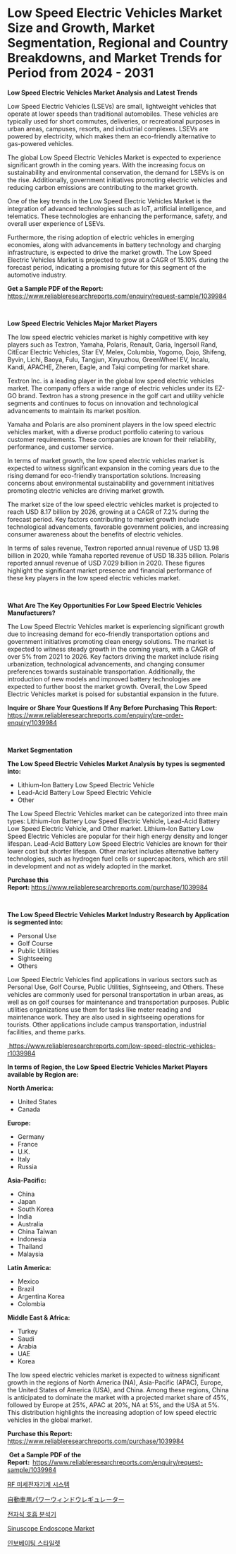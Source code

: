 <p><h1>Low Speed Electric Vehicles Market Size and Growth, Market Segmentation, Regional and Country Breakdowns, and Market Trends for Period from 2024 -  2031</h1></p><p><strong>Low Speed Electric Vehicles Market Analysis and Latest Trends</strong></p>
<p><p>Low Speed Electric Vehicles (LSEVs) are small, lightweight vehicles that operate at lower speeds than traditional automobiles. These vehicles are typically used for short commutes, deliveries, or recreational purposes in urban areas, campuses, resorts, and industrial complexes. LSEVs are powered by electricity, which makes them an eco-friendly alternative to gas-powered vehicles.</p><p>The global Low Speed Electric Vehicles Market is expected to experience significant growth in the coming years. With the increasing focus on sustainability and environmental conservation, the demand for LSEVs is on the rise. Additionally, government initiatives promoting electric vehicles and reducing carbon emissions are contributing to the market growth.</p><p>One of the key trends in the Low Speed Electric Vehicles Market is the integration of advanced technologies such as IoT, artificial intelligence, and telematics. These technologies are enhancing the performance, safety, and overall user experience of LSEVs.</p><p>Furthermore, the rising adoption of electric vehicles in emerging economies, along with advancements in battery technology and charging infrastructure, is expected to drive the market growth. The Low Speed Electric Vehicles Market is projected to grow at a CAGR of 15.10% during the forecast period, indicating a promising future for this segment of the automotive industry.</p></p>
<p><strong>Get a Sample PDF of the Report:&nbsp;</strong> <a href="https://www.reliableresearchreports.com/enquiry/request-sample/1039984">https://www.reliableresearchreports.com/enquiry/request-sample/1039984</a></p>
<p>&nbsp;</p>
<p><strong>Low Speed Electric Vehicles Major Market Players</strong></p>
<p><p>The low speed electric vehicles market is highly competitive with key players such as Textron, Yamaha, Polaris, Renault, Garia, Ingersoll Rand, CitEcar Electric Vehicles, Star EV, Melex, Columbia, Yogomo, Dojo, Shifeng, Byvin, Lichi, Baoya, Fulu, Tangjun, Xinyuzhou, GreenWheel EV, Incalu, Kandi, APACHE, Zheren, Eagle, and Taiqi competing for market share.</p><p>Textron Inc. is a leading player in the global low speed electric vehicles market. The company offers a wide range of electric vehicles under its EZ-GO brand. Textron has a strong presence in the golf cart and utility vehicle segments and continues to focus on innovation and technological advancements to maintain its market position.</p><p>Yamaha and Polaris are also prominent players in the low speed electric vehicles market, with a diverse product portfolio catering to various customer requirements. These companies are known for their reliability, performance, and customer service.</p><p>In terms of market growth, the low speed electric vehicles market is expected to witness significant expansion in the coming years due to the rising demand for eco-friendly transportation solutions. Increasing concerns about environmental sustainability and government initiatives promoting electric vehicles are driving market growth.</p><p>The market size of the low speed electric vehicles market is projected to reach USD 8.17 billion by 2026, growing at a CAGR of 7.2% during the forecast period. Key factors contributing to market growth include technological advancements, favorable government policies, and increasing consumer awareness about the benefits of electric vehicles.</p><p>In terms of sales revenue, Textron reported annual revenue of USD 13.98 billion in 2020, while Yamaha reported revenue of USD 18.335 billion. Polaris reported annual revenue of USD 7.029 billion in 2020. These figures highlight the significant market presence and financial performance of these key players in the low speed electric vehicles market.</p></p>
<p>&nbsp;</p>
<p><strong>What Are The Key Opportunities For Low Speed Electric Vehicles Manufacturers?</strong></p>
<p><p>The Low Speed Electric Vehicles market is experiencing significant growth due to increasing demand for eco-friendly transportation options and government initiatives promoting clean energy solutions. The market is expected to witness steady growth in the coming years, with a CAGR of over 5% from 2021 to 2026. Key factors driving the market include rising urbanization, technological advancements, and changing consumer preferences towards sustainable transportation. Additionally, the introduction of new models and improved battery technologies are expected to further boost the market growth. Overall, the Low Speed Electric Vehicles market is poised for substantial expansion in the future.</p></p>
<p><strong>Inquire or Share Your Questions If Any Before Purchasing This Report:</strong> <a href="https://www.reliableresearchreports.com/enquiry/pre-order-enquiry/1039984">https://www.reliableresearchreports.com/enquiry/pre-order-enquiry/1039984</a></p>
<p>&nbsp;</p>
<p><strong>Market Segmentation</strong></p>
<p><strong>The Low Speed Electric Vehicles Market Analysis by types is segmented into:</strong></p>
<p><ul><li>Lithium-Ion Battery Low Speed Electric Vehicle</li><li>Lead-Acid Battery Low Speed Electric Vehicle</li><li>Other</li></ul></p>
<p><p>The Low Speed Electric Vehicles market can be categorized into three main types: Lithium-Ion Battery Low Speed Electric Vehicle, Lead-Acid Battery Low Speed Electric Vehicle, and Other market. Lithium-Ion Battery Low Speed Electric Vehicles are popular for their high energy density and longer lifespan. Lead-Acid Battery Low Speed Electric Vehicles are known for their lower cost but shorter lifespan. Other market includes alternative battery technologies, such as hydrogen fuel cells or supercapacitors, which are still in development and not as widely adopted in the market.</p></p>
<p><strong>Purchase this Report:&nbsp;</strong><a href="https://www.reliableresearchreports.com/purchase/1039984">https://www.reliableresearchreports.com/purchase/1039984</a></p>
<p>&nbsp;</p>
<p><strong>The Low Speed Electric Vehicles Market Industry Research by Application is segmented into:</strong></p>
<p><ul><li>Personal Use</li><li>Golf Course</li><li>Public Utilities</li><li>Sightseeing</li><li>Others</li></ul></p>
<p><p>Low Speed Electric Vehicles find applications in various sectors such as Personal Use, Golf Course, Public Utilities, Sightseeing, and Others. These vehicles are commonly used for personal transportation in urban areas, as well as on golf courses for maintenance and transportation purposes. Public utilities organizations use them for tasks like meter reading and maintenance work. They are also used in sightseeing operations for tourists. Other applications include campus transportation, industrial facilities, and theme parks.</p></p>
<p><a href="https://www.reliableresearchreports.com/low-speed-electric-vehicles-r1039984">&nbsp;https://www.reliableresearchreports.com/low-speed-electric-vehicles-r1039984</a></p>
<p><strong>In terms of Region, the Low Speed Electric Vehicles Market Players available by Region are:</strong></p>
<p>
    <p> <strong> North America: </strong>
        <ul>
            <li>United States</li>
            <li>Canada</li>
        </ul>
        </p> 
    <p> <strong> Europe: </strong>
        <ul>
            <li>Germany</li>
            <li>France</li>
            <li>U.K.</li>
            <li>Italy</li>
            <li>Russia</li>
        </ul>
        </p> 
    <p> <strong> Asia-Pacific: </strong>
        <ul>
            <li>China</li>
            <li>Japan</li>
            <li>South Korea</li>
            <li>India</li>
            <li>Australia</li>
            <li>China Taiwan</li>
            <li>Indonesia</li>
            <li>Thailand</li>
            <li>Malaysia</li>
        </ul>
        </p> 
    <p> <strong> Latin America: </strong>
        <ul>
            <li>Mexico</li>
            <li>Brazil</li>
            <li>Argentina Korea</li>
            <li>Colombia</li>
        </ul>
        </p> 
    <p> <strong> Middle East & Africa: </strong>
        <ul>
            <li>Turkey</li>
            <li>Saudi</li>
            <li>Arabia</li>
            <li>UAE</li>
            <li>Korea</li>
        </ul>
    </p>
    </p>
<p><p>The low speed electric vehicles market is expected to witness significant growth in the regions of North America (NA), Asia-Pacific (APAC), Europe, the United States of America (USA), and China. Among these regions, China is anticipated to dominate the market with a projected market share of 45%, followed by Europe at 25%, APAC at 20%, NA at 5%, and the USA at 5%. This distribution highlights the increasing adoption of low speed electric vehicles in the global market.</p></p>
<p><strong>Purchase this Report: </strong><a href="https://www.reliableresearchreports.com/purchase/1039984">https://www.reliableresearchreports.com/purchase/1039984</a></p>
<p>&nbsp;<strong>Get a Sample PDF of the Report:&nbsp;&nbsp;</strong><a href="https://www.reliableresearchreports.com/enquiry/request-sample/1039984">https://www.reliableresearchreports.com/enquiry/request-sample/1039984</a></p>
<p><strong></strong></p>
<p><p><a href="https://medium.com/@howaoole34545/rf-microelectromechanical-system-%EC%8B%9C%EC%9E%A5-%EC%98%88%EC%B8%A1-%EC%8B%9C%EC%9E%A5-%EB%8F%99%ED%96%A5-%EB%B0%8F-%EC%98%81%ED%96%A5-%EB%B6%84%EC%84%9D-2024-2031-d10b60546b1c">RF 미세전자기계 시스템</a></p><p><a href="https://github.com/reliezer65/Market-Research-Report-List-1/blob/main/8809442120094.md">自動車用パワーウィンドウレギュレーター</a></p><p><a href="https://github.com/vskv4779xr1/Market-Research-Report-List-2/blob/main/2371503127151.md">전자식 호흡 분석기</a></p><p><a href="https://github.com/juancolorado15/Market-Research-Report-List-3/blob/main/sinuscope-endoscope-market.md">Sinuscope Endoscope Market</a></p><p><a href="https://github.com/CliftonFisher9067/Market-Research-Report-List-2/blob/main/8294731127152.md">인보베이팅 스타일렛</a></p></p>